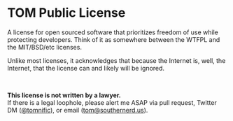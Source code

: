 # TOM Public License 
A license for open sourced software that prioritizes freedom of use while protecting developers. Think of it as somewhere between the WTFPL and the MIT/BSD/etc licenses. 

Unlike most licenses, it acknowledges that because the Internet is, well, the Internet, that the license can and likely will be ignored.

<br>

**This license is not written by a lawyer.** <br>
If there is a legal loophole, please alert me ASAP via pull request, Twitter DM ([@tomnific](https://twitter.com/tomnific)), or email ([tom@southernerd.us](mailto:tom@southernerd.us)).
